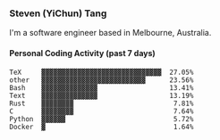 ### Steven (YiChun) Tang

I'm a software engineer based in Melbourne, Australia.

#### Personal Coding Activity (past 7 days)
```
TeX     ▓▓▓▓▓▓▓▓▓▓▓▓▓▓▓▓▓▓▓▓▓▓▓▓▓▓▓▓▓▓  27.05%
other   ▓▓▓▓▓▓▓▓▓▓▓▓▓▓▓▓▓▓▓▓▓▓▓▓▓▓      23.56%
Bash    ▓▓▓▓▓▓▓▓▓▓▓▓▓▓                  13.41%
Text    ▓▓▓▓▓▓▓▓▓▓▓▓▓▓                  13.19%
Rust    ▓▓▓▓▓▓▓▓                         7.81%
C       ▓▓▓▓▓▓▓▓                         7.64%
Python  ▓▓▓▓▓▓                           5.72%
Docker  ▓                                1.64%
```

